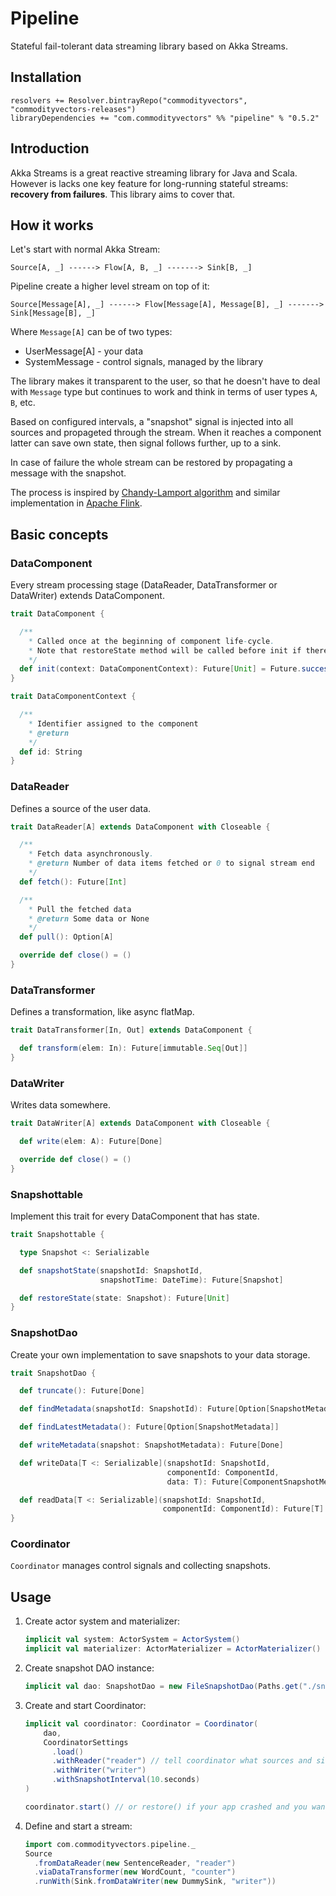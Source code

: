 # Pipeline
Stateful fail-tolerant data streaming library based on Akka Streams.

## Installation
```sbtshell
resolvers += Resolver.bintrayRepo("commodityvectors", "commodityvectors-releases")
libraryDependencies += "com.commodityvectors" %% "pipeline" % "0.5.2"
```

## Introduction
Akka Streams is a great reactive streaming library for Java and Scala. 
However is lacks one key feature for long-running stateful streams: **recovery from failures**.
This library aims to cover that.

## How it works

Let's start with normal Akka Stream:
```
Source[A, _] ------> Flow[A, B, _] -------> Sink[B, _]
```

Pipeline create a higher level stream on top of it:
```
Source[Message[A], _] ------> Flow[Message[A], Message[B], _] -------> Sink[Message[B], _]
```

Where ```Message[A]``` can be of two types:
- UserMessage[A] - your data
- SystemMessage - control signals, managed by the library

The library makes it transparent to the user, so that he doesn't have to deal with ```Message``` type 
but continues to work and think in terms of user types ```A```, ```B```, etc. 

Based on configured intervals, a "snapshot" signal is injected into all sources and propageted through the stream. 
When it reaches a component latter can save own state, then signal follows further, up to a sink.

In case of failure the whole stream can be restored by propagating a message with the snapshot.

The process is inspired by [Chandy-Lamport algorithm](https://en.wikipedia.org/wiki/Chandy-Lamport_algorithm) 
and similar implementation in [Apache Flink](https://ci.apache.org/projects/flink/flink-docs-master/internals/stream_checkpointing.html).

## Basic concepts
### DataComponent
Every stream processing stage (DataReader, DataTransformer or DataWriter) extends DataComponent.
```Scala
trait DataComponent {

  /**
    * Called once at the beginning of component life-cycle.
    * Note that restoreState method will be called before init if there is a restore process.
    */
  def init(context: DataComponentContext): Future[Unit] = Future.successful()
}

trait DataComponentContext {

  /**
    * Identifier assigned to the component
    * @return
    */
  def id: String
}
```
### DataReader
Defines a source of the user data.
```Scala
trait DataReader[A] extends DataComponent with Closeable {

  /**
    * Fetch data asynchronously.
    * @return Number of data items fetched or 0 to signal stream end
    */
  def fetch(): Future[Int]

  /**
    * Pull the fetched data
    * @return Some data or None
    */
  def pull(): Option[A]

  override def close() = ()
}

```
### DataTransformer
Defines a transformation, like async flatMap.
```Scala
trait DataTransformer[In, Out] extends DataComponent {

  def transform(elem: In): Future[immutable.Seq[Out]]
}
```
### DataWriter
Writes data somewhere.
```Scala
trait DataWriter[A] extends DataComponent with Closeable {

  def write(elem: A): Future[Done]

  override def close() = ()
}

```
### Snapshottable
Implement this trait for every DataComponent that has state.
```Scala
trait Snapshottable {

  type Snapshot <: Serializable

  def snapshotState(snapshotId: SnapshotId,
                    snapshotTime: DateTime): Future[Snapshot]

  def restoreState(state: Snapshot): Future[Unit]
}

```
### SnapshotDao
Create your own implementation to save snapshots to your data storage.
```Scala
trait SnapshotDao {

  def truncate(): Future[Done]

  def findMetadata(snapshotId: SnapshotId): Future[Option[SnapshotMetadata]]

  def findLatestMetadata(): Future[Option[SnapshotMetadata]]

  def writeMetadata(snapshot: SnapshotMetadata): Future[Done]

  def writeData[T <: Serializable](snapshotId: SnapshotId,
                                   componentId: ComponentId,
                                   data: T): Future[ComponentSnapshotMetadata]

  def readData[T <: Serializable](snapshotId: SnapshotId,
                                  componentId: ComponentId): Future[T]
}
```
### Coordinator
```Coordinator``` manages control signals and collecting snapshots.

## Usage
1. Create actor system and materializer:

    ```Scala
    implicit val system: ActorSystem = ActorSystem()
    implicit val materializer: ActorMaterializer = ActorMaterializer()
    ```

2. Create snapshot DAO instance:

    ```Scala
    implicit val dao: SnapshotDao = new FileSnapshotDao(Paths.get("./snapshots"))
    ```

3. Create and start Coordinator:

    ```Scala
    implicit val coordinator: Coordinator = Coordinator(
        dao,
        CoordinatorSettings
          .load()
          .withReader("reader") // tell coordinator what sources and sinks exist in the stream
          .withWriter("writer")
          .withSnapshotInterval(10.seconds)
    )
 
    coordinator.start() // or restore() if your app crashed and you want to recover from latest snapshot
    ```
    
4. Define and start a stream:
    ```Scala
    import com.commodityvectors.pipeline._
    Source
      .fromDataReader(new SentenceReader, "reader")
      .viaDataTransformer(new WordCount, "counter")
      .runWith(Sink.fromDataWriter(new DummySink, "writer"))
    ```
